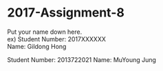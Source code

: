 # 2017-Assignment-8

Put your name down here.  
ex) Student Number: 2017XXXXXX  
Name: Gildong Hong

Student Number: 2013722021 
Name: MuYoung Jung

